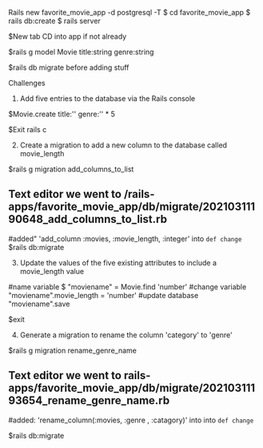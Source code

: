 Rails new favorite_movie_app -d postgresql -T
$ cd favorite_movie_app
$ rails db:create
$ rails server

$New tab CD into app if not already

$rails g model Movie title:string genre:string

$rails db migrate before adding stuff

Challenges
1. Add five entries to the database via the Rails console

$Movie.create title:'' genre:'' * 5

$Exit rails c

2. Create a migration to add a new column to the database called movie_length

$rails g migration add_columns_to_list 
## Text editor we went to /rails-apps/favorite_movie_app/db/migrate/20210311190648_add_columns_to_list.rb
#added" 'add_column :movies, :movie_length, :integer' into `def change`
$rails db:migrate
<!-- To see table in PG Admin open PG Admin enter password then click server enter password again click on project, right click on project and click Query Tool -->

3. Update the values of the five existing attributes to include a movie_length value

#name variable
$ "moviename" = Movie.find 'number'
#change variable
"moviename".movie_length = 'number'
#update database
"moviename".save

$exit 


4. Generate a migration to rename the column 'category' to 'genre'

$rails g migration rename_genre_name
## Text editor we went to rails-apps/favorite_movie_app/db/migrate/20210311193654_rename_genre_name.rb
#added: 'rename_column(:movies, :genre , :catagory)' into into `def change`

$rails db:migrate